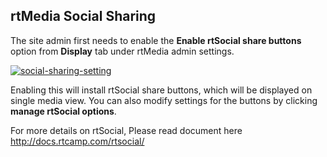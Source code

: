 ## rtMedia Social Sharing


The site admin first needs to enable the **Enable rtSocial share buttons** option from **Display** tab under rtMedia admin settings.

[![social-sharing-setting](https://cloud.githubusercontent.com/assets/7771963/7933009/b155e1a2-0939-11e5-8424-6a0d7c635181.png)](https://cloud.githubusercontent.com/assets/7771963/7933009/b155e1a2-0939-11e5-8424-6a0d7c635181.png)

Enabling this will install rtSocial share buttons, which will be displayed on single media view.
You can also modify settings for the buttons by clicking **manage rtSocial options**.

For more details on rtSocial, Please read document here http://docs.rtcamp.com/rtsocial/
